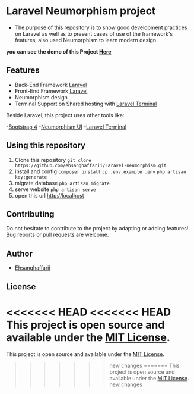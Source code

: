 # Laravel Neumorphism project 

* The purpose of this repository is to show good development practices on Laravel as well as to present cases of use of the framework's features, also used Neumorphism to learn modern design.

<strong>you can see the demo of this Project [Here](https://laravel.ehsanghaffarii.ir)</strong>

## Features
* Back-End Framework [Laravel](https://laravel.com)
* Front-End Framework [Laravel](https://laravel.com)
* Neumorphism design
* Terminal Support on Shared hosting with [Laravel Terminal](https://github.com/recca0120/laravel-terminal)


Beside Laravel, this project uses other tools like:

-[Bootstrap 4](https://getbootstrap.com)
-[Neumorphism UI](https://neumorphism.io)
-[Laravel Terminal](https://github.com/recca0120/laravel-terminal)


## Using this repository

1. Clone this repository
    `git clone https://github.com/ehsanghaffarii/Laravel-neumorphism.git`
2. install and config
    `composer install`
    `cp .env.example .env`
    `php artisan key:generate`
3. migrate database
    `php artisan migrate`
4. serve website
    `php artisan serve`
5. open this url
    [http://localhost](http://localhost)

## Contributing

Do not hesitate to contribute to the project by adapting or adding features! Bug reports or pull requests are welcome.

## Author

- [Ehsanghaffarii](https://Ehsanghaffarii.ir)

## License

<<<<<<< HEAD
<<<<<<< HEAD
This project is open source and available under the [MIT License](https://github.com/ehsanghaffarii/laravel-neumorphism/blob/master/LICENSE).
=======
This project is open source and available under the [MIT License](http://opensource.org/licenses/MIT).
>>>>>>> new changes
=======
This project is open source and available under the [MIT License](http://opensource.org/licenses/MIT).
>>>>>>> new changes
